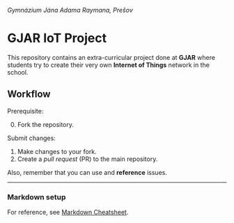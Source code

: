 *Gymnázium Jána Adama Raymana, Prešov*

# GJAR IoT Project

This repository contains an extra-curricular project done at **GJAR** where students try to create their very own **Internet of Things** network in the school.

## Workflow

Prerequisite:

0. Fork the repository.

Submit changes:

1. Make changes to your fork.
2. Create a *pull request* (PR) to the main repository.

Also, remember that you can use and **reference** issues.

---

### Markdown setup

For reference, see [Markdown Cheatsheet](https://github.com/adam-p/markdown-here/wiki/Markdown-Cheatsheet).
